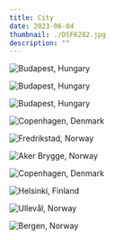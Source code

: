 ```yaml
---
title: City
date: 2023-06-04
thumbnail: ./DSF6282.jpg
description: ""
---
```


![Budapest, Hungary](./DSF5576.jpg "Budapest, Hungary")

<div class="city-0-row">
<div class="city-0-col-0">

![Budapest, Hungary](./DSF5425.jpg "Budapest, Hungary")

</div>

<div class="city-0-col-1">

![Budapest, Hungary](./DSF5114.jpg "Budapest, Hungary")

</div>
</div>

![Copenhagen, Denmark](./DSF6282.jpg "Copenhagen, Denmark")

![Fredrikstad, Norway](./DSF8452.jpg "Fredrikstad, Norway")

![Aker Brygge, Norway](./DSF8192.jpg "Aker Brygge, Norway")

![Copenhagen, Denmark](./DSF6359.jpg "Copenhagen, Denmark")

![Helsinki, Finland](./DSF6666.jpg "Helsinki, Finland")

![Ullevål, Norway](./DSF7944.jpg "Ullevål, Norway")

![Bergen, Norway](./DSF2013.jpg "Bergen, Norway")
